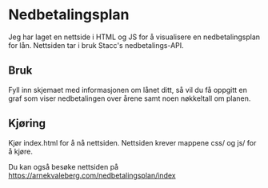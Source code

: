 # Nedbetalingsplan

Jeg har laget en nettside i HTML og JS for å visualisere en nedbetalingsplan for lån. Nettsiden tar i bruk Stacc's nedbetalings-API.

## Bruk

Fyll inn skjemaet med informasjonen om lånet ditt, så vil du få oppgitt en graf som viser nedbetalingen over årene samt noen nøkkeltall om planen.

## Kjøring

Kjør index.html for å nå nettsiden. Nettsiden krever mappene css/ og js/ for å kjøre. 

Du kan også besøke nettsiden på https://arnekvaleberg.com/nedbetalingsplan/index



